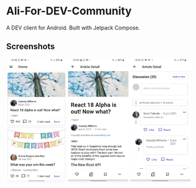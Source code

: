 # Ali-For-DEV-Community
A DEV client for Android. Built with Jetpack Compose.

## Screenshots
<p>
<img src="/media/Screenshot_home.jpg" width="32%"/>
<img src="/media/Screenshot_article_detail.jpg" width="32%"/>
<img src="/media/Screenshot_comments.jpg" width="32%"/>
</p>
